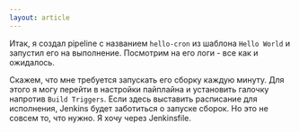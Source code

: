 ```yaml
---
layout: article
---
```

Итак, я создал pipeline с названием `hello-cron` из шаблона `Hello World` и запустил его на выполнение. Посмотрим на его логи - все как и ожидалось.

Скажем, что мне требуется запускать его сборку каждую минуту. Для этого я могу перейти в настройки пайплайна и установить галочку напротив `Build Triggers`. Если здесь выставить расписание для исполнения, Jenkins будет заботиться о запуске сборок. Но это не совсем то, что нужно. Я хочу через Jenkinsfile.
